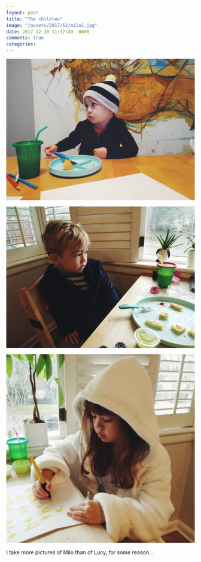 ```yaml
---
layout: post
title: "The children"
image: "/assets/2017/12/milo1.jpg"
date: 2017-12-30 11:37:49 -0600
comments: true
categories: 
---
```


![](/assets/2017/12/milo1.jpg)

![](/assets/2017/12/milo2.jpg)

![](/assets/2017/12/lucy1.jpg)

I take more pictures of Milo than of Lucy, for some reason...
